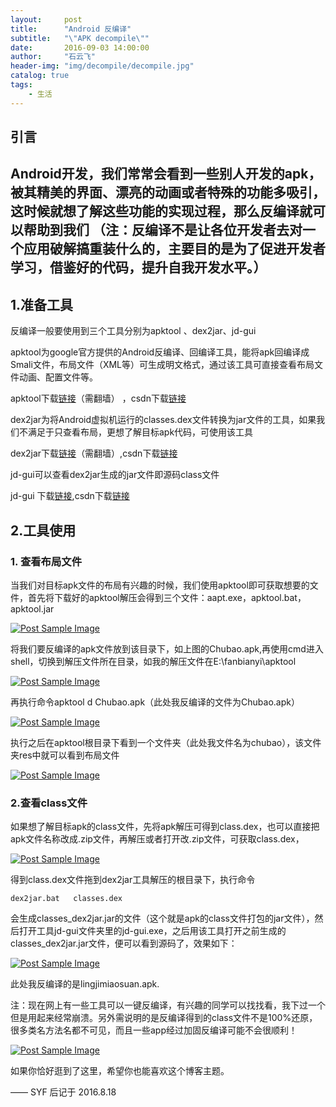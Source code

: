 ```yaml
---
layout:     post
title:      "Android 反编译"
subtitle:   "\"APK decompile\""
date:       2016-09-03 14:00:00
author:     "石云飞"
header-img: "img/decompile/decompile.jpg"
catalog: true
tags:
    - 生活
---
```

> 


## 引言
Android开发，我们常常会看到一些别人开发的apk，被其精美的界面、漂亮的动画或者特殊的功能多吸引，这时候就想了解这些功能的实现过程，那么反编译就可以帮助到我们
（注：反编译不是让各位开发者去对一个应用破解搞重装什么的，主要目的是为了促进开发者学习，借鉴好的代码，提升自我开发水平。）
---

## 1.准备工具

反编译一般要使用到三个工具分别为apktool 、dex2jar、jd-gui 

apktool为google官方提供的Android反编译、回编译工具，能将apk回编译成Smali文件，布局文件（XML等）可生成明文格式，通过该工具可直接查看布局文件动画、配置文件等。

apktool下载[链接](https://code.google.com/p/android-apktool/downloads/list)（需翻墙） ，csdn下载[链接](http://download.csdn.net/detail/vipzjyno1/7025111)


dex2jar为将Android虚拟机运行的classes.dex文件转换为jar文件的工具，如果我们不满足于只查看布局，更想了解目标apk代码，可使用该工具

dex2jar下载[链接](http://code.google.com/p/dex2jar/downloads/list)（需翻墙）,csdn下载[链接](http://download.csdn.net/detail/vipzjyno1/7025127)

jd-gui可以查看dex2jar生成的jar文件即源码class文件

jd-gui 下载[链接](http://java.decompiler.free.fr/?q=jdgui),csdn下载[链接](http://download.csdn.net/detail/vipzjyno1/7025145)

		
## 2.工具使用

### 1. 查看布局文件
当我们对目标apk文件的布局有兴趣的时候，我们使用apktool即可获取想要的文件，首先将下载好的apktool解压会得到三个文件：aapt.exe，apktool.bat，apktool.jar 

<a href="#">
    <img src="{{ site.baseurl }}/img/decompile/decompile1.jpg" alt="Post Sample Image">
</a>

将我们要反编译的apk文件放到该目录下，如上图的Chubao.apk,再使用cmd进入shell，切换到解压文件所在目录，如我的解压文件在E:\fanbianyi\apktool

<a href="#">
    <img src="{{ site.baseurl }}/img/decompile/decompile2.jpg" alt="Post Sample Image">
</a>

再执行命令apktool d Chubao.apk（此处我反编译的文件为Chubao.apk）

<a href="#">
    <img src="{{ site.baseurl }}/img/decompile/decompile3.jpg" alt="Post Sample Image">
</a>

执行之后在apktool根目录下看到一个文件夹（此处我文件名为chubao），该文件夹res中就可以看到布局文件


<a href="#">
    <img src="{{ site.baseurl }}/img/decompile/decompile4.jpg" alt="Post Sample Image">
</a>

### 2.查看class文件

如果想了解目标apk的class文件，先将apk解压可得到class.dex，也可以直接把apk文件名称改成.zip文件，再解压或者打开改.zip文件，可获取class.dex，

<a href="#">
    <img src="{{ site.baseurl }}/img/decompile/decompile5.jpg" alt="Post Sample Image">
</a>

得到class.dex文件拖到dex2jar工具解压的根目录下，执行命令

	dex2jar.bat   classes.dex
	
会生成classes_dex2jar.jar的文件（这个就是apk的class文件打包的jar文件），然后打开工具jd-gui文件夹里的jd-gui.exe，之后用该工具打开之前生成的classes_dex2jar.jar文件，便可以看到源码了，效果如下：


<a href="#">
    <img src="{{ site.baseurl }}/img/decompile/decompile6.jpg" alt="Post Sample Image">
</a>

此处我反编译的是lingjimiaosuan.apk.

注：现在网上有一些工具可以一键反编译，有兴趣的同学可以找找看，我下过一个但是用起来经常崩溃。另外需说明的是反编译得到的class文件不是100%还原，很多类名方法名都不可见，而且一些app经过加固反编译可能不会很顺利！





<a href="#">
    <img src="{{ site.baseurl }}/img/decompile/decompile_end.jpg" alt="Post Sample Image">
</a>

如果你恰好逛到了这里，希望你也能喜欢这个博客主题。

—— SYF 后记于 2016.8.18


